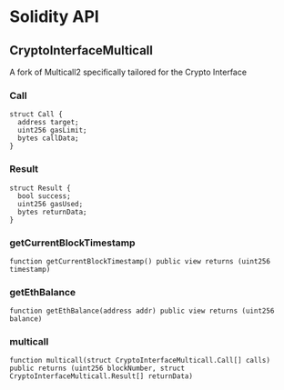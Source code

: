 # Solidity API

## CryptoInterfaceMulticall

A fork of Multicall2 specifically tailored for the Crypto Interface

### Call

```solidity
struct Call {
  address target;
  uint256 gasLimit;
  bytes callData;
}
```

### Result

```solidity
struct Result {
  bool success;
  uint256 gasUsed;
  bytes returnData;
}
```

### getCurrentBlockTimestamp

```solidity
function getCurrentBlockTimestamp() public view returns (uint256 timestamp)
```

### getEthBalance

```solidity
function getEthBalance(address addr) public view returns (uint256 balance)
```

### multicall

```solidity
function multicall(struct CryptoInterfaceMulticall.Call[] calls) public returns (uint256 blockNumber, struct CryptoInterfaceMulticall.Result[] returnData)
```


